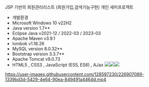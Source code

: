 JSP 기반의 회원관리리스트 (회원가입,검색기능구현) 개인 세미프로젝트 

- 개발환경 
- Microsoft Windows 10 v22H2
- Java version 1.7**
- Eclipse Java v2021-12 / 2022-03 / 2023-03
- Apache Maven v3.9.1
- lombok v1.18.26
- MySQL version 8.0.32**
- Bootstrap version 3.3.7**
- Apache Tomcat v9.0.73
- HTML5 , CSS3 , JavaScript (ES5, ES6) , AJax
<img src="https://img.shields.io/badge/Typescript-3178C6?style=flat&logo=typescript&logoColor=white"/><img src="https://img.shields.io/badge/HTML5-3178C6?style=flat&logo=typescript&logoColor=white"/><img src="https://img.shields.io/badge/CSS-3178C6?style=flat&logo=typescript&logoColor=white"/>





https://user-images.githubusercontent.com/128597230/226907089-1339bd3d-5429-4e64-90ea-849491a4464d.mp4

